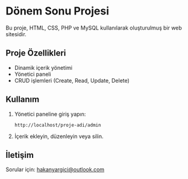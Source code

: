 # Dönem Sonu Projesi

Bu proje, HTML, CSS, PHP ve MySQL kullanılarak oluşturulmuş bir web sitesidir.

## Proje Özellikleri

- Dinamik içerik yönetimi
- Yönetici paneli
- CRUD işlemleri (Create, Read, Update, Delete)


## Kullanım

1. Yönetici paneline giriş yapın:
    ```
    http://localhost/proje-adi/admin
    ```

2. İçerik ekleyin, düzenleyin veya silin.

## İletişim

Sorular için: [hakanyargici@outlook.com](mailto:hakanyargici@outlook.com)
